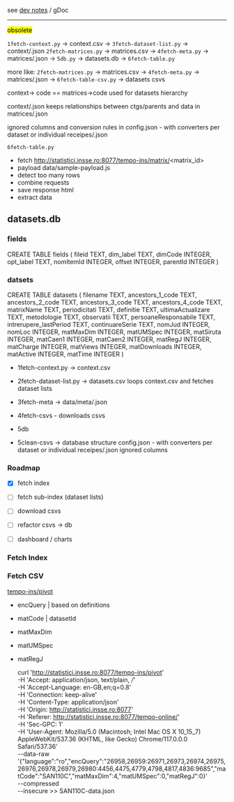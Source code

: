 see [dev notes](https://docs.google.com/document/d/1FY_1Bb2RF8JGoplnBvvIBTN-PkCfYnGR) / gDoc

------

<mark>obsolete</mark>

`1fetch-context.py` → context.csv → `3fetch-dataset-list.py` → context/<id>.json
`2fetch-matrices.py` → matrices.csv → `4fetch-meta.py` → matrices/<id>.json → `5db.py` →  datasets.db → `6fetch-table.py`

more like:
`2fetch-matrices.py` → matrices.csv → `4fetch-meta.py` → matrices/<id>.json → `6fetch-table-csv.py` → datasets csvs

context→ code == matrices→code
used for datasets hierarchy 

context/<context-id>.json keeps relationships between ctgs/parents and data in matrices/<matrix-id>.json

ignored columns and conversion rules in config.json - with converters per dataset or individual receipes/<datasetId>.json


`6fetch-table.py`

- fetch http://statistici.insse.ro:8077/tempo-ins/matrix/<matrix_id>
- payload data/sample-payload.js
- detect too many rows
- combine requests
- save response html
- extract data

## datasets.db

### fields

CREATE TABLE fields (
        fileid TEXT,
        dim_label TEXT,
        dimCode INTEGER,
        opt_label TEXT,
        nomItemId INTEGER,
        offset INTEGER,
        parentId INTEGER
    )

### datsets

CREATE TABLE datasets (
        filename TEXT,
        ancestors_1_code TEXT,
        ancestors_2_code TEXT,
        ancestors_3_code TEXT,
        ancestors_4_code TEXT,
        matrixName TEXT,
        periodicitati TEXT,
        definitie TEXT,
        ultimaActualizare TEXT,
        metodologie TEXT,
        observatii TEXT,
        persoaneResponsabile TEXT,
        intrerupere_lastPeriod TEXT,
        continuareSerie TEXT,
        nomJud INTEGER,
        nomLoc INTEGER,
        matMaxDim INTEGER,
        matUMSpec INTEGER,
        matSiruta INTEGER,
        matCaen1 INTEGER,
        matCaen2 INTEGER,
        matRegJ INTEGER,
        matCharge INTEGER,
        matViews INTEGER,
        matDownloads INTEGER,
        matActive INTEGER,
        matTime INTEGER
    )
 



- 1fetch-context.py →  context.csv

- 2fetch-dataset-list.py → datasets.csv
loops context.csv and fetches dataset lists

- 3fetch-meta → data/meta/<datasetId>.json

- 4fetch-csvs - downloads csvs

- 5db 

- 5clean-csvs → database structure
config.json - with converters per dataset
or individual receipes/<datasetId>.json
ignored columns




### Roadmap

- [x] fetch index
- [ ] fetch sub-index (dataset lists)
- [ ] download csvs
- [ ] refactor csvs -> db
- [ ] dashboard / charts



### Fetch Index


### Fetch CSV

[tempo-ins/pivot ](http://statistici.insse.ro:8077/tempo-ins/pivot ) 


- encQuery | based on definitions
- matCode | datasetId
- matMaxDim
- matUMSpec
- matRegJ

    curl 'http://statistici.insse.ro:8077/tempo-ins/pivot' \
    -H 'Accept: application/json, text/plain, */*' \
    -H 'Accept-Language: en-GB,en;q=0.8' \
    -H 'Connection: keep-alive' \
    -H 'Content-Type: application/json' \
    -H 'Origin: http://statistici.insse.ro:8077' \
    -H 'Referer: http://statistici.insse.ro:8077/tempo-online/' \
    -H 'Sec-GPC: 1' \
    -H 'User-Agent: Mozilla/5.0 (Macintosh; Intel Mac OS X 10_15_7) AppleWebKit/537.36 (KHTML, like Gecko) Chrome/117.0.0.0 Safari/537.36' \
    --data-raw '{"language":"ro","encQuery":"26958,26959:26971,26973,26974,26975,26976,26978,26979,26980:4456,4475,4779,4798,4817,4836:9685","matCode":"SAN110C","matMaxDim":4,"matUMSpec":0,"matRegJ":0}' \
    --compressed \
    --insecure >> SAN110C-data.json

